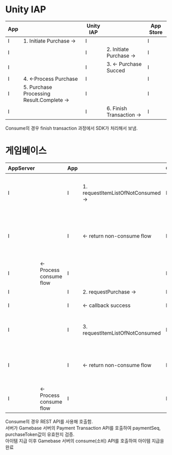 # Unity IAP
|App||Unity IAP||App Store|
|-|-|-|-|-|
|I|1. Initiate Purchase ->|I| |I|
|I| |I|2. Initiate Purchase ->|I|
|I| |I|3. <- Purchase Succed  |I|
|I|4. <-Process Purchase  |I| |I|
|I|5. Purchase Processing Result.Complete ->|I| |I|
|I||I|6. Finish Transaction ->|I|

Consume의 경우 finish transaction 과정에서 SDK가 처리해서 보냄.

# 게임베이스
|AppServer||App||GameBase|설명|
|-|-|-|-|-|-|
|I| |I|1. requestItemListOfNotConsumed -> |I|아직 Consumed되지 않은 아이템리스트 호출|
|I| |I| <- return non-consume flow |I|만약 아직 Consumed되지 않은 아이템 있는경우 리스트 반환|
|I|<- Process consume flow |I| |I|Consume 처리| 
|I| |I|2. requestPurchase -> |I|결제 요청|
|I| |I|<- callback success |I|결제 성공 콜백|
|I| |I|3. requestItemListOfNotConsumed |I| 아직 Consumed된 아이템리스트 요청
|I| |I| <- return non-consume flow |I|아직 Consumed되지 않은 아이템리스트 반환|
|I|<- Process consume flow |I| |I|Consume 처리| 

Consume의 경우 REST API를 사용해 호출함.  
서버가 Gamebase 서버의 Payment Transaction API를 호출하여 paymentSeq, purchaseToken값이 유효한지 검증.  
아이템 지급 이후 Gamebase 서버의 consume(소비) API를 호출하여 아이템 지급을 완료

